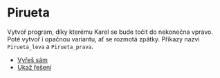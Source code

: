 # Pirueta

Vytvoř program, díky kterému Karel se bude točit do nekonečna vpravo. 
Poté vytvoř i opačnou variantu, ať se rozmotá zpátky. 
Příkazy nazvi `Pirueta_leva` a `Pirueta_prava`.

- [Vyřeš sám](karel.html?Pirueta_zkus)
- [Ukaž řešení](karel.html?Pirueta)
